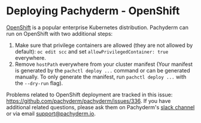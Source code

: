 # Deploying Pachyderm - OpenShift

[OpenShift](https://www.openshift.com/) is a popular enterprise Kubernetes distribution.  Pachyderm can run on OpenShift with two additional steps:

1. Make sure that privilege containers are allowed (they are not allowed by default):  `oc edit scc` and set `allowPrivilegedContainer: true` everywhere.
2. Remove `hostPath` everywhere from your cluster manifest (Your manifest is generated by the `pachctl deploy ...` command or can be generated manually. To only generate the manifest, run `pachctl deploy ...` with the `--dry-run` flag).

Problems related to OpenShift deployment are tracked in this issue: https://github.com/pachyderm/pachyderm/issues/336.  If you have additional related questions, please ask them on Pachyderm's [slack channel](https://pachyderm-users.slack.com/messages) or via email support@pachyderm.io.

